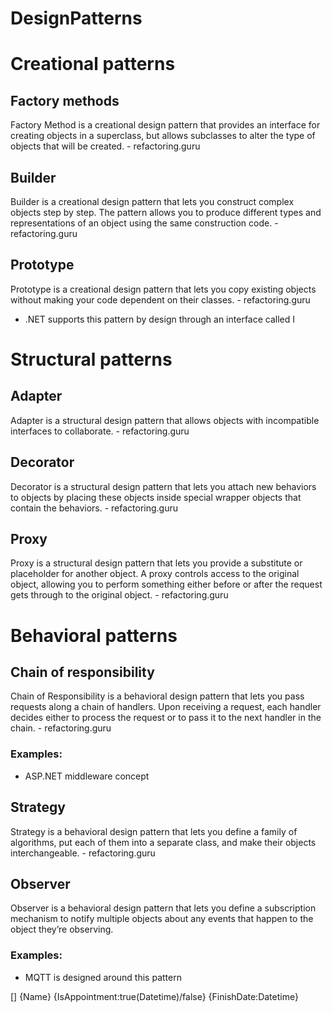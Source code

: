 # DesignPatterns

# Creational patterns
## Factory methods 
Factory Method is a creational design pattern that provides an interface for creating objects in a superclass, but allows subclasses to alter the type of objects that will be created. - refactoring.guru

## Builder 
Builder is a creational design pattern that lets you construct complex objects step by step. The pattern allows you to produce different types and representations of an object using the same construction code. - refactoring.guru

## Prototype 
Prototype is a creational design pattern that lets you copy existing objects without making your code dependent on their classes. - refactoring.guru
- .NET supports this pattern by design through an interface called I
# Structural patterns 
## Adapter 
Adapter is a structural design pattern that allows objects with incompatible interfaces to collaborate. - refactoring.guru

## Decorator
Decorator is a structural design pattern that lets you attach new behaviors to objects by placing these objects inside special wrapper objects that contain the behaviors. - refactoring.guru

## Proxy
Proxy is a structural design pattern that lets you provide a substitute or placeholder for another object. A proxy controls access to the original object, allowing you to perform something either before or after the request gets through to the original object. - refactoring.guru

# Behavioral patterns
## Chain of responsibility 
Chain of Responsibility is a behavioral design pattern that lets you pass requests along a chain of handlers. Upon receiving a request, each handler decides either to process the request or to pass it to the next handler in the chain. - refactoring.guru

### Examples:
- ASP.NET middleware concept 


## Strategy
Strategy is a behavioral design pattern that lets you define a family of algorithms, put each of them into a separate class, and make their objects interchangeable. - refactoring.guru

## Observer 
Observer is a behavioral design pattern that lets you define a subscription mechanism to notify multiple objects about any events that happen to the object they’re observing.

### Examples:
- MQTT is designed around this pattern 

[] {Name} {IsAppointment:true(Datetime)/false} {FinishDate:Datetime}
